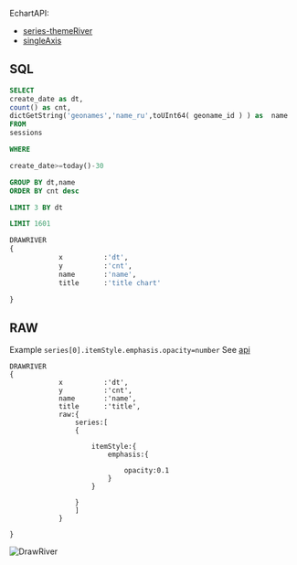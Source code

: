 
EchartAPI:
* [series-themeRiver](https://ecomfe.github.io/echarts-doc/public/en/option.html#series-themeRiver)
* [singleAxis](https://ecomfe.github.io/echarts-doc/public/en/option.html#singleAxis)

## SQL

```sql
SELECT
create_date as dt,
count() as cnt,
dictGetString('geonames','name_ru',toUInt64( geoname_id ) ) as  name
FROM
sessions

WHERE

create_date>=today()-30

GROUP BY dt,name
ORDER BY cnt desc

LIMIT 3 BY dt

LIMIT 1601

DRAWRIVER
{
            x          :'dt',
            y          :'cnt',
            name       :'name',
            title      :'title chart'

}
```



## RAW

Example `series[0].itemStyle.emphasis.opacity=number`
See [api](https://ecomfe.github.io/echarts-doc/public/en/option.html#series-themeRiver)

```JS
DRAWRIVER
{
            x          :'dt',
            y          :'cnt',
            name       :'name',
            title      :'title',
            raw:{
                series:[
                {

                    itemStyle:{
                        emphasis:{

                            opacity:0.1
                        }
                    }

                }
                ]
            }

}

```


![DrawRiver](img/draw-river.png)